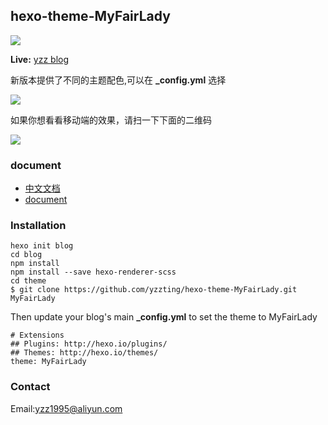 ## hexo-theme-MyFairLady

![](http://7xp1k3.com1.z0.glb.clouddn.com/%E5%BE%AE%E4%BF%A1%E6%88%AA%E5%9B%BE_20160901224144.png)

**Live:** [yzz blog](http://www.yzz1995.cn)

新版本提供了不同的主题配色,可以在 **_config.yml** 选择

![](http://7xp1k3.com1.z0.glb.clouddn.com/theme.png)

如果你想看看移动端的效果，请扫一下下面的二维码

![](http://7xp1k3.com1.z0.glb.clouddn.com/website.png)

### document

* [中文文档](https://github.com/yzzting/hexo-theme-MyFairLady/blob/master/doc/README-zh.md)
* [document](https://github.com/yzzting/hexo-theme-MyFairLady/blob/master/doc/README-en.md)

### Installation
    hexo init blog
    cd blog
    npm install
    npm install --save hexo-renderer-scss
    cd theme
    $ git clone https://github.com/yzzting/hexo-theme-MyFairLady.git MyFairLady

Then update your blog's main **_config.yml** to set the theme to MyFairLady    

    # Extensions
    ## Plugins: http://hexo.io/plugins/
    ## Themes: http://hexo.io/themes/
    theme: MyFairLady

### Contact

Email:[yzz1995@aliyun.com](mailto:yzz1995@aliyun.com)
